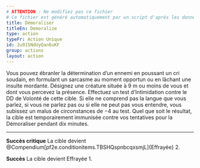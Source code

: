 ```yaml
---
# ATTENTION : Ne modifiez pas ce fichier
# Ce fichier est généré automatiquement par un script d'après les données du module Foundry VTT officiel et de sa traduction
title: Démoraliser
titleEn: Demoralize
type: action
typeFr: Action Unique
id: 2u915NdUyQan6uKF
group: actions
layout: action
---
```

Vous pouvez ébranler la détermination d’un ennemi en poussant un cri soudain, en formulant un sarcasme au moment opportun ou en lâchant une insulte mordante. Désignez une créature située à 9 m ou moins de vous et dont vous percevez la présence. Effectuez un test d’<pf2-action action='demoralize' glyph='A'></pf2-action>Intimidation</pf2-action> contre le DD de Volonté de cette cible. Si elle ne comprend pas la langue que vous parlez, si vous ne parlez pas ou si elle ne peut pas vous entendre, vous subissez un malus de circonstances de −4 au test. Quel que soit le résultat, la cible est temporairement immunisée contre vos tentatives pour la Démoraliser pendant dix minutes.

----

**Succès critique** La cible devient @Compendium[pf2e.conditionitems.TBSHQspnbcqxsmjL]{Effrayée} 2.

**Succès** La cible devient Effrayée 1.



